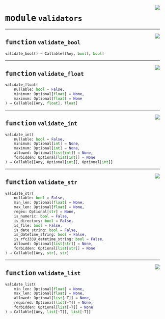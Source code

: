 <!-- markdownlint-disable -->

<a href="https://github.com/tum-esm/utils/tree/main/tum_esm_utils/validators.py#L0"><img align="right" style="float:right;" src="https://img.shields.io/badge/-source-cccccc?style=flat-square"></a>

# <kbd>module</kbd> `validators`





---

<a href="https://github.com/tum-esm/utils/tree/main/tum_esm_utils/validators.py#L40"><img align="right" style="float:right;" src="https://img.shields.io/badge/-source-cccccc?style=flat-square"></a>

## <kbd>function</kbd> `validate_bool`

```python
validate_bool() → Callable[[Any, bool], bool]
```






---

<a href="https://github.com/tum-esm/utils/tree/main/tum_esm_utils/validators.py#L49"><img align="right" style="float:right;" src="https://img.shields.io/badge/-source-cccccc?style=flat-square"></a>

## <kbd>function</kbd> `validate_float`

```python
validate_float(
    nullable: bool = False,
    minimum: Optional[float] = None,
    maximum: Optional[float] = None
) → Callable[[Any, float], float]
```






---

<a href="https://github.com/tum-esm/utils/tree/main/tum_esm_utils/validators.py#L71"><img align="right" style="float:right;" src="https://img.shields.io/badge/-source-cccccc?style=flat-square"></a>

## <kbd>function</kbd> `validate_int`

```python
validate_int(
    nullable: bool = False,
    minimum: Optional[int] = None,
    maximum: Optional[int] = None,
    allowed: Optional[list[int]] = None,
    forbidden: Optional[list[int]] = None
) → Callable[[Any, Optional[int]], Optional[int]]
```






---

<a href="https://github.com/tum-esm/utils/tree/main/tum_esm_utils/validators.py#L99"><img align="right" style="float:right;" src="https://img.shields.io/badge/-source-cccccc?style=flat-square"></a>

## <kbd>function</kbd> `validate_str`

```python
validate_str(
    nullable: bool = False,
    min_len: Optional[float] = None,
    max_len: Optional[float] = None,
    regex: Optional[str] = None,
    is_numeric: bool = False,
    is_directory: bool = False,
    is_file: bool = False,
    is_date_string: bool = False,
    is_datetime_string: bool = False,
    is_rfc3339_datetime_string: bool = False,
    allowed: Optional[list[str]] = None,
    forbidden: Optional[list[str]] = None
) → Callable[[Any, str], str]
```






---

<a href="https://github.com/tum-esm/utils/tree/main/tum_esm_utils/validators.py#L159"><img align="right" style="float:right;" src="https://img.shields.io/badge/-source-cccccc?style=flat-square"></a>

## <kbd>function</kbd> `validate_list`

```python
validate_list(
    min_len: Optional[float] = None,
    max_len: Optional[float] = None,
    allowed: Optional[list[~T]] = None,
    required: Optional[list[~T]] = None,
    forbidden: Optional[list[~T]] = None
) → Callable[[Any, list[~T]], list[~T]]
```






